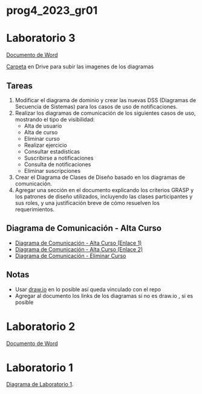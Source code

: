 # prog4_2023_gr01

# Laboratorio 3
[Documento de Word](https://finguy-my.sharepoint.com/:w:/g/personal/ivan_arriola_fing_edu_uy/ERzphtEka7JFuR_Gi3pB9pABNgsM6_nyMeSTR1DvscjRQQ?e=WfN7dr)

[Carpeta](https://drive.google.com/drive/folders/17ClHWC9tWL7NhrbmM17Po3jbBHjzcfmm?usp=sharing) en Drive para subir las imagenes de los diagramas

## Tareas

1. Modificar el diagrama de dominio y crear las nuevas DSS (Diagramas de Secuencia de Sistemas) para los casos de uso de notificaciones.
2. Realizar los diagramas de comunicación de los siguientes casos de uso, mostrando el tipo de visibilidad:
   - Alta de usuario
   - Alta de curso
   - Eliminar curso
   - Realizar ejercicio
   - Consultar estadísticas
   - Suscribirse a notificaciones
   - Consulta de notificaciones
   - Eliminar suscripciones
3. Crear el Diagrama de Clases de Diseño basado en los diagramas de comunicación.
4. Agregar una sección en el documento explicando los criterios GRASP y los patrones de diseño utilizados, incluyendo las clases participantes y sus roles, y una justificación breve de cómo resuelven los requerimientos.

## Diagrama de Comunicación - Alta Curso

- [Diagrama de Comunicación - Alta Curso (Enlace 1)](https://lucid.app/lucidchart/f68b4506-f530-42a7-a476-2227b60930d5/edit?invitationId=inv_e2a321f6-bd07-4022-8b62-1b5e65a9c7b2&page=0_0#)
- [Diagrama de Comunicación - Alta Curso (Enlace 2)](https://lucid.app/lucidchart/42ae0698-8f82-4362-b670-18e559e35f56/edit?invitationId=inv_83e9943e-9093-4a3c-b684-1f57194674bb&page=0_0#)
- [Diagrama de Comunicación - Eliminar Curso](https://lucid.app/lucidchart/7c05ec32-10eb-4785-9fb7-40e911fd5f62/edit?invitationId=inv_a0bfb6a7-8bc2-4e49-9ad1-62a6fde43fbf&page=0_0#)

## Notas
- Usar [draw.io](https://app.diagrams.net/) en lo posible así queda vinculado con el repo
- Agregar al documento los links de los diagramas si no es draw.io , si es posible


# Laboratorio 2
[Documento de Word](https://onedrive.live.com/edit.aspx?resid=4E0A101CDC8F4A2F!189&ithint=file%2cdocx&authkey=!AKC4te03l7HlkPA)

# Laboratorio 1

[Diagrama de Laboratorio 1](https://lucid.app/documents/view/f7ecc9ab-83bd-4ba7-abec-bfbdf07caae4).

